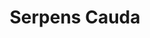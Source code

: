 ---
title: "Serpens Cauda"
hashtag: "serpens-cauda"
related:
  - Serpens Caput
tags:
  - Serpens
---